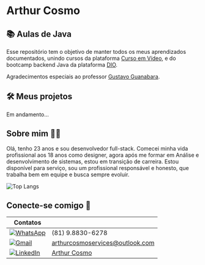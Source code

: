 # Arthur Cosmo

## 📚 Aulas de Java
Esse repositório tem o objetivo de manter todos os meus aprendizados documentados, unindo cursos da plataforma
[Curso em Vídeo](https://www.cursoemvideo.com/), e do bootcamp backend Java da plataforma [DIO](https://www.dio.me/).

Agradecimentos especiais ao professor [Gustavo Guanabara](https://www.linkedin.com/in/guanabara/).

## 🛠 Meus projetos

Em andamento...

## Sobre mim 🙋‍♂️

Olá, tenho 23 anos e sou desenvolvedor full-stack. Comecei minha vida profissional aos 18 anos como designer, agora após me formar em Análise e desenvolvimento de sistemas, estou em transição de carreira. Estou disponível para serviço, sou um profissional responsável e honesto, que trabalha bem em equipe e busca sempre evoluir.

![Top Langs](https://github-readme-stats.vercel.app/api/top-langs/?username=ArthurFCosmo&layout=compact)

## Conecte-se comigo 🤝

| Contatos |  |
| --- | --- |
| [![WhatsApp](https://img.shields.io/badge/WhatsApp-25D366?style=for-the-badge&logo=whatsapp&logoColor=white)](https://wa.me/DDI+DDD+SEU_NUMERO_WHATSAPP)| (81) 9.8830-6278 |
| [![Gmail](https://img.shields.io/badge/Gmail-333333?style=for-the-badge&logo=gmail&logoColor=red)](mailto:SEUGMAIL) | arthurcosmoservices@outlook.com |
| [![LinkedIn](https://img.shields.io/badge/LinkedIn-0077B5?style=for-the-badge&logo=linkedin&logoColor=white)](https://www.linkedin.com/in/SEUUSERNAME/) | [Arthur Cosmo](www.linkedin.com/in/arthur-cosmo-8588822b1) |
